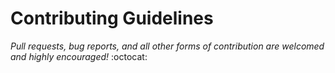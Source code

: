 # Contributing Guidelines

*Pull requests, bug reports, and all other forms of contribution are welcomed and highly encouraged!* :octocat:
